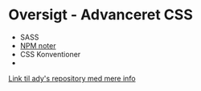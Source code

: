# Oversigt - Advanceret CSS

* SASS
* [NPM noter](https://github.com/StewyEarth/noter-daniel/blob/master/03-advanceret-css/npm.md)
* CSS Konventioner
* 
[Link til ady's repository med mere info](https://github.com/rts-cmk-wuhf01/rts-cmk-wuhf01-repo/blob/master/Fag%20Avanceret%20CSS/Fag%20Avanceret%20CSS.md)